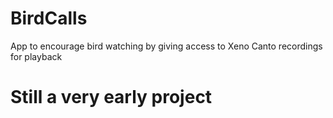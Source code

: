 # BirdCalls
App to encourage bird watching by giving access to Xeno Canto recordings for playback


# Still a very early project
